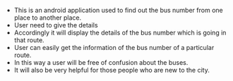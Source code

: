 * This is an android application used to find out the bus number from one place to another place.
* User need to give the details
* Accordingly it will display the details of the bus number which is going in that route.
* User can easily get the information of the bus number of a particular route.
* In this way a user will be free of confusion about the buses.
* It will also be very helpful for those people who are new to the city.
